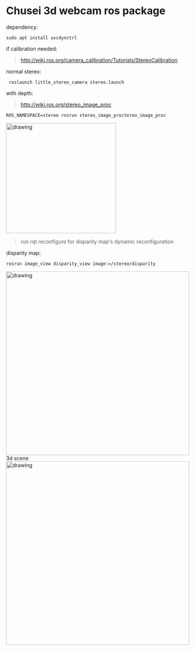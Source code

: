 # Chusei 3d webcam ros package


dependency:
```
sudo apt install uvcdynctrl
```
if calibration needed:
> http://wiki.ros.org/camera_calibration/Tutorials/StereoCalibration

normal stereo:
```
 roslaunch little_stereo_camera stereo.launch
```
with depth:
> http://wiki.ros.org/stereo_image_proc
```
ROS_NAMESPACE=stereo rosrun stereo_image_proctereo_image_proc
```
<img src="pics_for_readme/coke.png" alt="drawing" width="300"/>

>run rqt reconfigure for disparity map's dynamic reconfiguration

disparity map:
```
rosrun image_view disparity_view image:=/stereo/disparity
```
<img src="pics_for_readme/disparity.png" alt="drawing" width="500"/>
3d scene
<img src="pics_for_readme/stereo_long_distance.gif" alt="drawing" width="500"/>
